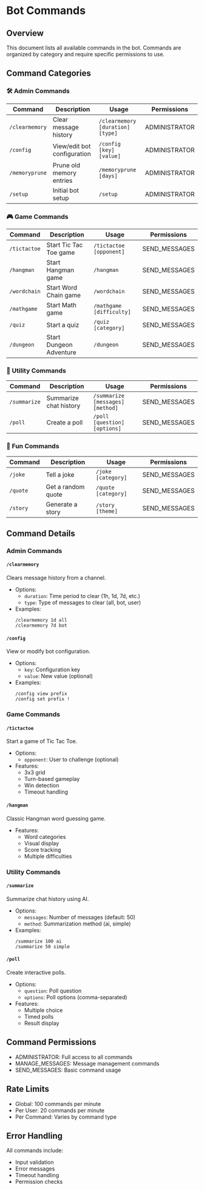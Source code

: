 # Bot Commands

## Overview
This document lists all available commands in the bot. Commands are organized by category and require specific permissions to use.

## Command Categories

### 🛠️ Admin Commands
| Command | Description | Usage | Permissions |
|---------|-------------|--------|-------------|
| `/clearmemory` | Clear message history | `/clearmemory [duration] [type]` | ADMINISTRATOR |
| `/config` | View/edit bot configuration | `/config [key] [value]` | ADMINISTRATOR |
| `/memoryprune` | Prune old memory entries | `/memoryprune [days]` | ADMINISTRATOR |
| `/setup` | Initial bot setup | `/setup` | ADMINISTRATOR |

### 🎮 Game Commands
| Command | Description | Usage | Permissions |
|---------|-------------|--------|-------------|
| `/tictactoe` | Start Tic Tac Toe game | `/tictactoe [opponent]` | SEND_MESSAGES |
| `/hangman` | Start Hangman game | `/hangman` | SEND_MESSAGES |
| `/wordchain` | Start Word Chain game | `/wordchain` | SEND_MESSAGES |
| `/mathgame` | Start Math game | `/mathgame [difficulty]` | SEND_MESSAGES |
| `/quiz` | Start a quiz | `/quiz [category]` | SEND_MESSAGES |
| `/dungeon` | Start Dungeon Adventure | `/dungeon` | SEND_MESSAGES |

### 🎯 Utility Commands
| Command | Description | Usage | Permissions |
|---------|-------------|--------|-------------|
| `/summarize` | Summarize chat history | `/summarize [messages] [method]` | SEND_MESSAGES |
| `/poll` | Create a poll | `/poll [question] [options]` | SEND_MESSAGES |

### 🎨 Fun Commands
| Command | Description | Usage | Permissions |
|---------|-------------|--------|-------------|
| `/joke` | Tell a joke | `/joke [category]` | SEND_MESSAGES |
| `/quote` | Get a random quote | `/quote [category]` | SEND_MESSAGES |
| `/story` | Generate a story | `/story [theme]` | SEND_MESSAGES |

## Command Details

### Admin Commands

#### `/clearmemory`
Clears message history from a channel.
- Options:
  - `duration`: Time period to clear (1h, 1d, 7d, etc.)
  - `type`: Type of messages to clear (all, bot, user)
- Examples:
  ```
  /clearmemory 1d all
  /clearmemory 7d bot
  ```

#### `/config`
View or modify bot configuration.
- Options:
  - `key`: Configuration key
  - `value`: New value (optional)
- Examples:
  ```
  /config view prefix
  /config set prefix !
  ```

### Game Commands

#### `/tictactoe`
Start a game of Tic Tac Toe.
- Options:
  - `opponent`: User to challenge (optional)
- Features:
  - 3x3 grid
  - Turn-based gameplay
  - Win detection
  - Timeout handling

#### `/hangman`
Classic Hangman word guessing game.
- Features:
  - Word categories
  - Visual display
  - Score tracking
  - Multiple difficulties

### Utility Commands

#### `/summarize`
Summarize chat history using AI.
- Options:
  - `messages`: Number of messages (default: 50)
  - `method`: Summarization method (ai, simple)
- Examples:
  ```
  /summarize 100 ai
  /summarize 50 simple
  ```

#### `/poll`
Create interactive polls.
- Options:
  - `question`: Poll question
  - `options`: Poll options (comma-separated)
- Features:
  - Multiple choice
  - Timed polls
  - Result display

## Command Permissions
- ADMINISTRATOR: Full access to all commands
- MANAGE_MESSAGES: Message management commands
- SEND_MESSAGES: Basic command usage

## Rate Limits
- Global: 100 commands per minute
- Per User: 20 commands per minute
- Per Command: Varies by command type

## Error Handling
All commands include:
- Input validation
- Error messages
- Timeout handling
- Permission checks

<!-- 
Internal Notes:
- Monitor command usage patterns
- Track error rates by command
- Consider adding command aliases
- Implement command suggestions
-->
